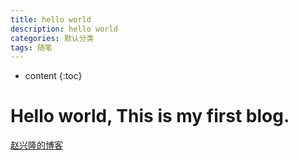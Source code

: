 ```yaml
---
title: hello world
description: hello world
categories: 默认分类
tags: 随笔
---
```


* content
{:toc}

# Hello world, This is my first blog.

[赵兴隆的博客](http://zhaoxinglong.com/)